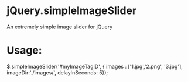 jQuery.simpleImageSlider
========================

An extremely simple image slider for jQuery

Usage:
=========================

  $.simpleImageSlider('#myImageTagID', { images : ['1.jpg','2.png', '3.jpg'], imageDir:'./images/', delayInSeconds: 5});
